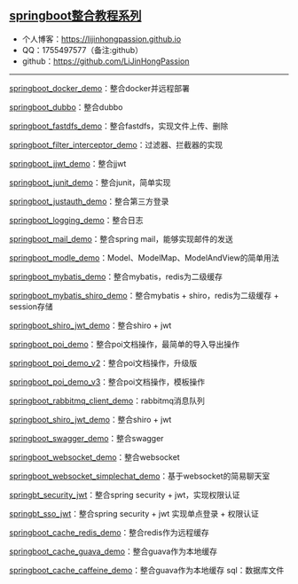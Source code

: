 ## [springboot整合教程系列](https://github.com/LiJinHongPassion/springboot/) 
- 个人博客：https://lijinhongpassion.github.io
- QQ：1755497577（备注:github）
- github：https://github.com/LiJinHongPassion


---

[springboot_docker_demo](https://github.com/LiJinHongPassion/springboot/springboot_docker_demo)：整合docker并远程部署

[springboot_dubbo](https://github.com/LiJinHongPassion/springboot/springboot_dubbo)：整合dubbo
            
[springboot_fastdfs_demo](https://github.com/LiJinHongPassion/springboot/springboot_fastdfs_demo)：整合fastdfs，实现文件上传、删除

[springboot_filter_interceptor_demo](https://github.com/LiJinHongPassion/springboot/springboot_filter_interceptor_demo)：过滤器、拦截器的实现

[springboot_jjwt_demo](https://github.com/LiJinHongPassion/springboot/springboot_jjwt_demo)：整合jjwt

[springboot_junit_demo](https://github.com/LiJinHongPassion/springboot/springboot_junit_demo)：整合junit，简单实现
         
[springboot_justauth_demo](https://github.com/LiJinHongPassion/springboot/springboot_justauth_demo)：整合第三方登录

[springboot_logging_demo](https://github.com/LiJinHongPassion/springboot/springboot_logging_demo)：整合日志

[springboot_mail_demo](https://github.com/LiJinHongPassion/springboot/springboot_mail_demo)：整合spring mail，能够实现邮件的发送

[springboot_modle_demo](https://github.com/LiJinHongPassion/springboot/springboot_modle_demo)：Model、ModelMap、ModelAndView的简单用法
       
[springboot_mybatis_demo](https://github.com/LiJinHongPassion/springboot/springboot_mybatis_demo)：整合mybatis，redis为二级缓存

[springboot_mybatis_shiro_demo](https://github.com/LiJinHongPassion/springboot/springboot_mybatis_shiro_demo)：整合mybatis + shiro，redis为二级缓存 + session存储

[springboot_shiro_jwt_demo](https://github.com/LiJinHongPassion/springboot/springboot_shiro_jwt_demo)：整合shiro + jwt

[springboot_poi_demo](https://github.com/LiJinHongPassion/springboot/springboot_poi_demo)：整合poi文档操作，最简单的导入导出操作

[springboot_poi_demo_v2](https://github.com/LiJinHongPassion/springboot/springboot_poi_demo_v2)：整合poi文档操作，升级版

[springboot_poi_demo_v3](https://github.com/LiJinHongPassion/springboot/springboot_poi_demo_v3)：整合poi文档操作，模板操作
            
[springboot_rabbitmq_client_demo](https://github.com/LiJinHongPassion/springboot/springboot_rabbitmq_client_demo)：rabbitmq消息队列

[springboot_shiro_jwt_demo](https://github.com/LiJinHongPassion/springboot/springboot_shiro_jwt_demo)：整合shiro + jwt
      
[springboot_swagger_demo](https://github.com/LiJinHongPassion/springboot/springboot_swagger_demo)：整合swagger

[springboot_websocket_demo](https://github.com/LiJinHongPassion/springboot/springboot_websocket_demo)：整合websocket

[springboot_websocket_simplechat_demo](https://github.com/LiJinHongPassion/springboot/springboot_websocket_simplechat_demo)：基于websocket的简易聊天室

[springbt_security_jwt](https://github.com/LiJinHongPassion/springboot/springbt_security_jwt)：整合spring security + jwt，实现权限认证

[springbt_sso_jwt](https://github.com/LiJinHongPassion/springboot/springbt_sso_jwt)：整合spring security + jwt 实现单点登录 + 权限认证

[springboot_cache_redis_demo](https://github.com/LiJinHongPassion/springboot/springboot_cache_redis_demo)：整合redis作为远程缓存

[springboot_cache_guava_demo](https://github.com/LiJinHongPassion/springboot/springboot_cache_guava_demo)：整合guava作为本地缓存

[springboot_cache_caffeine_demo](https://github.com/LiJinHongPassion/springboot/springboot_cache_caffeine_demo)：整合guava作为本地缓存
sql：数据库文件